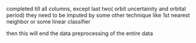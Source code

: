 completed till all columns, except last two( orbit uncertainity and orbital period)
they need to be imputed by some other technique like 1st nearest neighbor or some linear classifier

then this will end the data preprocessing of the entire data